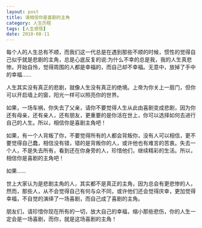 ```yaml
---
layout: post
title: 请相信你是喜剧的主角
category: 人生历程
tags: [人生感悟]
date: 2010-08-11
---
```

每个人的人生总有不顺，而我们这一代总是在遇到那些不顺的时候，惯性的觉得自己似乎就是悲剧的主角，<!-- more -->总是心底反复的说:为什么不幸的总是我，我的人生真悲惨。开始自怜，觉得周围的人都是幸福的，而自己却不幸福。无意中，放掉了手中的幸福……

 

人生其实没有真正的悲剧，就像人生没有真正的绝境。上帝为你关上一扇门，但你可以开启墙上的窗，阳光一样可以照亮你的世界。

  

如果，一场车祸，你失去了父亲，请你不要觉得人生从此由喜剧变成悲剧，因为你还有母亲，还有亲人，还有朋友，更重要的是你活在世上，你可以选择如何去进行自己的人生。所以，相信你是喜剧主角吧！

 

如果，有一个人背叛了你，不要觉得所有的人都会背叛你，没有人可以相信，更不要觉得自己蠢，相信没有错，错的是背叛你的人，或许他也有难言的苦衷。失去一个人，不是失去所有，看到还在你身旁的人，珍惜他们，继续精彩的生活。所以，相信你是喜剧的主角吧！

   

如果……

   

世上大家认为是悲剧主角的人，其实都不是真正的主角，因为总会有更悲惨的人，然而，那些人，从不会觉得自己有何与众不同，或许他们还会觉得庆幸，更加觉得幸福，不自觉的演绎了一场喜剧，而自己成了喜剧的主角。

   

朋友们，请珍惜你现在所有的一切，放大自己的幸福，缩小那些悲伤，你的人生一定会是一场喜剧，而你，就是这场喜剧的主角！